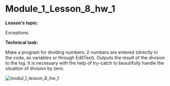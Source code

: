 # Module_1_Lesson_8_hw_1
**Lesson's topic:**

Exceptions.

**Technical task:**

Make a program for dividing numbers: 2 numbers are entered (directly in the code, as variables or through EditText). Outputs the result of the division to the log. It is necessary with the help of try-catch to beautifully handle the situation of division by zero.

![modul_1_lesson_8_hw_1](https://github.com/vdcast/Module_1_Lesson_8_hw_1/assets/108469609/703dba42-d632-453a-b0f7-7accaefd15f9)
